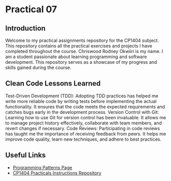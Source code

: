 # Practical 07


## Introduction

Welcome to my practical assignments repository for the CP1404 subject. This repository contains all the practical exercises and projects I have completed throughout the course.
Chriswood Rodney Okwiiri is my name.
I am a student passionate about learning programming and software development. This repository serves as a showcase of my progress and skills gained during the course.

## Clean Code Lessons Learned
Test-Driven Development (TDD): Adopting TDD practices has helped me write more reliable code by writing tests before implementing the actual functionality. It ensures that the code meets the expected requirements and catches bugs early in the development process.
Version Control with Git: Learning how to use Git for version control has been invaluable. It allows me to manage project history effectively, collaborate with team members, and revert changes if necessary.
Code Reviews: Participating in code reviews has taught me the importance of receiving feedback from peers. It helps me improve code quality, learn new techniques, and adhere to best practices.
## Useful Links

- [Programming Patterns Page](https://en.wikipedia.org/wiki/Software_design_pattern)
- [CP1404 Practicals Instructions Repository](https://github.com/cp1404-students/cp1404practicals)


